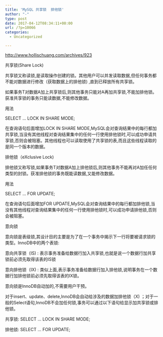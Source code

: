 ```yaml
---
title: 'MySQL 共享锁  排他锁'
author: "-"
type: post
date: 2017-04-12T08:34:11+00:00
url: /?p=10066
categories:
  - Uncategorized

---
```

http://www.hollischuang.com/archives/923


共享锁(Share Lock)
  
共享锁又称读锁,是读取操作创建的锁。其他用户可以并发读取数据,但任何事务都不能对数据进行修改（获取数据上的排他锁) ,直到已释放所有共享锁。

如果事务T对数据A加上共享锁后,则其他事务只能对A再加共享锁,不能加排他锁。获准共享锁的事务只能读数据,不能修改数据。

用法
  
SELECT ... LOCK IN SHARE MODE;

在查询语句后面增加LOCK IN SHARE MODE,MySQL会对查询结果中的每行都加共享锁,当没有其他线程对查询结果集中的任何一行使用排他锁时,可以成功申请共享锁,否则会被阻塞。其他线程也可以读取使用了共享锁的表,而且这些线程读取的是同一个版本的数据。

排他锁（eXclusive Lock) 
  
排他锁又称写锁,如果事务T对数据A加上排他锁后,则其他事务不能再对A加任任何类型的封锁。获准排他锁的事务既能读数据,又能修改数据。

用法
  
SELECT ... FOR UPDATE;

在查询语句后面增加FOR UPDATE,MySQL会对查询结果中的每行都加排他锁,当没有其他线程对查询结果集中的任何一行使用排他锁时,可以成功申请排他锁,否则会被阻塞。

意向锁
  
意向锁是表级锁,其设计目的主要是为了在一个事务中揭示下一行将要被请求锁的类型。InnoDB中的两个表锁: 

意向共享锁（IS) : 表示事务准备给数据行加入共享锁,也就是说一个数据行加共享锁前必须先取得该表的IS锁

意向排他锁（IX) : 类似上面,表示事务准备给数据行加入排他锁,说明事务在一个数据行加排他锁前必须先取得该表的IX锁。

意向锁是InnoDB自动加的,不需要用户干预。

对于insert、update、delete,InnoDB会自动给涉及的数据加排他锁（X) ；对于一般的Select语句,InnoDB不会加任何锁,事务可以通过以下语句给显示加共享锁或排他锁。

共享锁: SELECT ... LOCK IN SHARE MODE;

排他锁: SELECT ... FOR UPDATE;